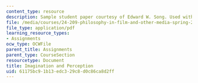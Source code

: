 ```yaml
---
content_type: resource
description: Sample student paper courtesy of Edward W. Song. Used with permission.
file: /media/courses/24-209-philosophy-in-film-and-other-media-spring-2004/61175bc91b13edc329c8d0c86ca8d2ff_imagination.pdf
file_type: application/pdf
learning_resource_types:
- Assignments
ocw_type: OCWFile
parent_title: Assignments
parent_type: CourseSection
resourcetype: Document
title: Imagination and Perception
uid: 61175bc9-1b13-edc3-29c8-d0c86ca8d2ff
---
```

